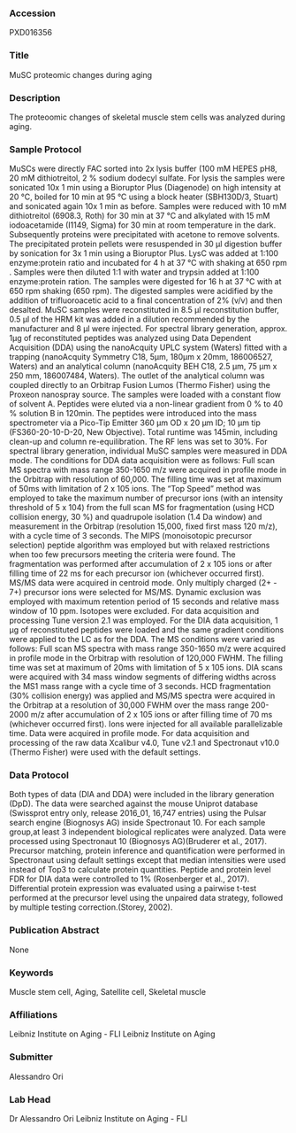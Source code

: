 ### Accession
PXD016356

### Title
MuSC proteomic changes during aging

### Description
The proteoomic changes of skeletal muscle stem cells was analyzed during aging.

### Sample Protocol
MuSCs were directly FAC sorted into 2x lysis buffer (100 mM HEPES pH8, 20 mM dithiotreitol, 2 % sodium dodecyl sulfate. For lysis the samples were sonicated 10x 1 min using a Bioruptor Plus (Diagenode) on high intensity at 20 °C, boiled for 10 min at 95 °C using a block heater (SBH130D/3, Stuart) and sonicated again 10x 1 min as before. Samples were reduced with 10 mM dithiotreitol (6908.3, Roth) for 30 min at 37 °C and alkylated with 15 mM iodoacetamide (I1149, Sigma) for 30 min at room temperature in the dark. Subsequently proteins were precipitated with acetone to remove solvents. The precipitated protein pellets were resuspended in 30 μl digestion buffer by sonication for 3x 1 min using a Bioruptor Plus. LysC  was added at 1:100 enzyme:protein ratio and incubated for 4 h at 37 °C with shaking at 650 rpm . Samples were then diluted 1:1 with water and trypsin added at 1:100 enzyme:protein ration. The samples were digested for 16 h at 37 °C with at 650 rpm shaking (650 rpm). The digested samples were acidified by the addition of trifluoroacetic acid to a final concentration of 2% (v/v) and then desalted. MuSC samples were reconstituted in 8.5 μl reconstitution buffer, 0.5 μl of the HRM kit was added in a dilution recommended by the manufacturer and 8 μl were injected. For spectral library generation, approx. 1μg of reconstituted peptides was analyzed using Data Dependent Acquisition (DDA) using the nanoAcquity UPLC system (Waters) fitted with a trapping (nanoAcquity Symmetry C18, 5μm, 180μm x 20mm, 186006527, Waters) and an analytical column (nanoAcquity BEH C18, 2.5 µm, 75 µm x 250 mm, 186007484, Waters). The outlet of the analytical column was coupled directly to an Orbitrap Fusion Lumos (Thermo Fisher) using the Proxeon nanospray source. The samples were loaded with a constant flow of solvent A. Peptides were eluted via a non-linear gradient from 0 % to 40 % solution B in 120min. The peptides were introduced into the mass spectrometer via a Pico-Tip Emitter 360 µm OD x 20 µm ID; 10 µm tip (FS360-20-10-D-20, New Objective). Total runtime was 145min, including clean-up and column re-equilibration. The RF lens was set to 30%. For spectral library generation, individual MuSC samples were measured in DDA mode. The conditions for DDA data acquisition were as follows: Full scan MS spectra with mass range 350-1650 m/z were acquired in profile mode in the Orbitrap with resolution of 60,000. The filling time was set at maximum of 50ms with limitation of 2 x 105 ions. The “Top Speed” method was employed to take the maximum number of precursor ions (with an intensity threshold of 5 x 104) from the full scan MS for fragmentation (using HCD collision energy, 30 %) and quadrupole isolation (1.4 Da window) and measurement in the Orbitrap (resolution 15,000, fixed first mass 120 m/z), with a cycle time of 3 seconds. The MIPS (monoisotopic precursor selection) peptide algorithm was employed but with relaxed restrictions when too few precursors meeting the criteria were found. The fragmentation was performed after accumulation of 2 x 105 ions or after filling time of 22 ms for each precursor ion (whichever occurred first). MS/MS data were acquired in centroid mode. Only multiply charged (2+ - 7+) precursor ions were selected for MS/MS. Dynamic exclusion was employed with maximum retention period of 15 seconds and relative mass window of 10 ppm. Isotopes were excluded. For data acquisition and processing Tune version 2.1 was employed. For the DIA data acquisition, 1 μg of reconstituted peptides were loaded and the same gradient conditions were applied to the LC as for the DDA. The MS conditions were varied as follows: Full scan MS spectra with mass range 350-1650 m/z were acquired in profile mode in the Orbitrap with resolution of 120,000 FWHM. The filling time was set at maximum of 20ms with limitation of 5 x 105 ions. DIA scans were acquired with 34 mass window segments of differing widths across the MS1 mass range with a cycle time of 3 seconds. HCD fragmentation (30% collision energy) was applied and MS/MS spectra were acquired in the Orbitrap at a resolution of 30,000 FWHM over the mass range 200-2000 m/z after accumulation of 2 x 105 ions or after filling time of 70 ms (whichever occurred first). Ions were injected for all available parallelizable time. Data were acquired in profile mode. For data acquisition and processing of the raw data Xcalibur v4.0, Tune v2.1 and Spectronaut v10.0 (Thermo Fisher) were used with the default settings.

### Data Protocol
Both types of data (DIA and DDA) were included in the library generation (DpD). The data were searched against the mouse Uniprot database (Swissprot entry only, release 2016_01, 16,747 entries) using the Pulsar search engine (Biognosys AG) inside Spectronaut 10.  For each sample group,at least 3 independent biological replicates were analyzed. Data were processed using Spectronaut 10 (Biognosys AG)(Bruderer et al., 2017). Precursor matching, protein inference and quantification were performed in Spectronaut using default settings except that median intensities were used instead of Top3 to calculate protein quantities. Peptide and protein level FDR for DIA data were controlled to 1% (Rosenberger et al., 2017). Differential protein expression was evaluated using a pairwise t-test performed at the precursor level using the unpaired data strategy, followed by multiple testing correction.(Storey, 2002).

### Publication Abstract
None

### Keywords
Muscle stem cell, Aging, Satellite cell, Skeletal muscle

### Affiliations
Leibniz Institute on Aging - FLI
Leibniz Institute on Aging

### Submitter
Alessandro Ori

### Lab Head
Dr Alessandro Ori
Leibniz Institute on Aging - FLI


